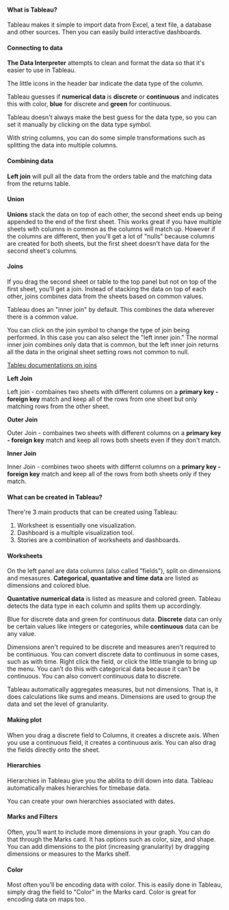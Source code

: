 #### What is Tableau?

Tableau makes it simple to import data from Excel, a text file, a database and other sources. Then you can easily build interactive dashboards. 

#### Connecting to data 

**The Data Interpreter** attempts to clean and format the data so that it's easier to use in Tableau.

The little icons in the header bar indicate the data type of the column. 

Tableau guesses if **numerical data** is **discrete** or **continuous** and indicates this with color, **blue** for discrete and **green** for continuous. 

Tableau doesn't always make the best guess for the data type, so you can set it manually by clicking on the data type symbol.

With string columns, you can do some simple transformations such as splitting the data into multiple columns.

#### Combining data

**Left join** will pull all the data from the orders table and the matching data from the returns table.

#### Union

**Unions** stack the data on top of each other, the second sheet ends up being appended to the end of the first sheet. This works great if you have multiple sheets with columns in common as the columns will match up. However if the columns are different, then you'll get a lot of "nulls" because columns are created for both sheets, but the first sheet doesn't have data for the second sheet's columns.

#### Joins

If you drag the second sheet or table to the top panel but not on top of the first sheet, you'll get a join. Instead of stacking the data on top of each other, joins combines data from the sheets based on common values.

Tableau does an "inner join" by default. This combines the data wherever there is a common value.

You can click on the join symbol to change the type of join being performed. In this case you can also select the "left inner join." The normal inner join combines only data that is common, but the left inner join returns all the data in the original sheet setting rows not common to null.

[Tableu documentations on joins](https://onlinehelp.tableau.com/current/pro/desktop/en-us/joining_tables.htm)

**Left Join**

Left join - combaines two sheets with different columns on a **primary key - foreign key** match and keep all of the rows from one sheet but only matching rows from the other sheet.

**Outer Join**

Outer Join - combaines two sheets with different columns on a **primary key - foreign key** match and keep all rows both sheets even if they don't match.

**Inner Join**

Inner Join - combines twoo sheets with differnt columns on a **primary key - foreign key** match and keep all of the rows from both sheets only if they match.

#### What can be created in Tableau?

There're 3 main products that can be created using Tableau:
 1. Worksheet is essentially one visualization.
 2. Dashboard is a multiple visualization tool. 
 3. Stories are a combination of worksheets and dashboards.

 #### Worksheets

On the left panel are data columns (also called "fields"), split on dimensions and mesasures. **Categorical, quantative and time data** are listed as dimensions and colored blue.

**Quantative numerical data** is listed as measure and colored green. Tableau detects the data type in each column and splits them up accordingly.

Blue for discrete data and green for continuous data. **Discrete** data can only be certain values like integers or categories, while **continuous** data can be any value.

Dimensions aren't required to be discrete and measures aren't required to be continuous. You can convert discrete data to continuous in some cases, such as with time. Right click the field, or click the little triangle to bring up the menu. You can’t do this with categorical data because it can’t be continuous. You can also convert continuous data to discrete.

Tableau automatically aggregates measures, but not dimensions. That is, it does calculations like sums and means. Dimensions are used to group the data and set the level of granularity. 

#### Making plot

 When you drag a discrete field to Columns, it creates a discrete axis. When you use a continuous field, it creates a continuous axis. You can also drag the fields directly onto the sheet.

#### Hierarchies

Hierarchies in Tableau give you the abilita to drill down into data. Tableau automatically makes hierarchies for timebase data.

You can create your own hierarchies associated with dates.

#### Marks and Filters

Often, you’ll want to include more dimensions in your graph. You can do that through the Marks card. It has options such as color, size, and shape. You can add dimensions to the plot (increasing granularity) by dragging dimensions or measures to the Marks shelf.

#### Color

Most often you'll be encoding data with color. This is easily done in Tableau, simply drag the field to "Color" in the Marks card.
Color is great for encoding data on maps too.
